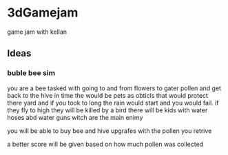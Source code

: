 # 3dGamejam
 game jam with kellan

## Ideas

### buble bee sim 
you are a bee tasked with going to and from flowers to gater pollen and get back to the hive in time the would be pets as obticls that would protect there yard and if you took to long the rain would start and you would fail.
if they fly to high they will be killed by a bird
there will be kids with water hoses abd water guns witch are the main enimy

you will be able to buy bee and hive upgrafes with the pollen you retrive

a better score will be given based on how much pollen was collected
